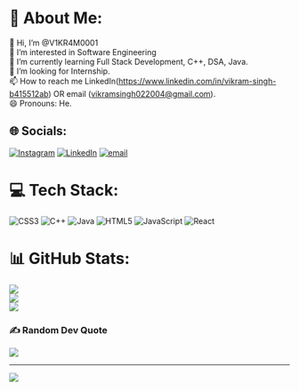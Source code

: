 # 💫 About Me:
👋 Hi, I’m @V1KR4M0001<br>👀 I’m interested in Software Engineering<br>🌱 I’m currently learning Full Stack Development, C++, DSA, Java.<br>💞️ I’m looking for Internship.<br>📫 How to reach me LinkedIn(https://www.linkedin.com/in/vikram-singh-b415512ab) OR email (vikramsingh022004@gmail.com).<br>😄 Pronouns: He.<br>


## 🌐 Socials:
[![Instagram](https://img.shields.io/badge/Instagram-%23E4405F.svg?logo=Instagram&logoColor=white)](https://instagram.com/vikramm.001) [![LinkedIn](https://img.shields.io/badge/LinkedIn-%230077B5.svg?logo=linkedin&logoColor=white)](https://www.linkedin.com/in/vikram-singh-b415512ab/) [![email](https://img.shields.io/badge/Email-D14836?logo=gmail&logoColor=white)](mailto:vikramsingh022004@gmail.com) 

# 💻 Tech Stack:
![CSS3](https://img.shields.io/badge/css3-%231572B6.svg?style=for-the-badge&logo=css3&logoColor=white) ![C++](https://img.shields.io/badge/c++-%2300599C.svg?style=for-the-badge&logo=c%2B%2B&logoColor=white) ![Java](https://img.shields.io/badge/java-%23ED8B00.svg?style=for-the-badge&logo=openjdk&logoColor=white) ![HTML5](https://img.shields.io/badge/html5-%23E34F26.svg?style=for-the-badge&logo=html5&logoColor=white) ![JavaScript](https://img.shields.io/badge/javascript-%23323330.svg?style=for-the-badge&logo=javascript&logoColor=%23F7DF1E) ![React](https://img.shields.io/badge/react-%2320232a.svg?style=for-the-badge&logo=react&logoColor=%2361DAFB)
# 📊 GitHub Stats:
![](https://github-readme-stats.vercel.app/api?username=V1KR4M0001&theme=dark&hide_border=false&include_all_commits=false&count_private=false)<br/>
![](https://nirzak-streak-stats.vercel.app/?user=V1KR4M0001&theme=dark&hide_border=false)<br/>
![](https://github-readme-stats.vercel.app/api/top-langs/?username=V1KR4M0001&theme=dark&hide_border=false&include_all_commits=false&count_private=false&layout=compact)

### ✍️ Random Dev Quote
![](https://quotes-github-readme.vercel.app/api?type=horizontal&theme=radical)

---
[![](https://visitcount.itsvg.in/api?id=V1KR4M0001&icon=0&color=0)](https://visitcount.itsvg.in)

<!-- Proudly created with GPRM ( https://gprm.itsvg.in ) -->
